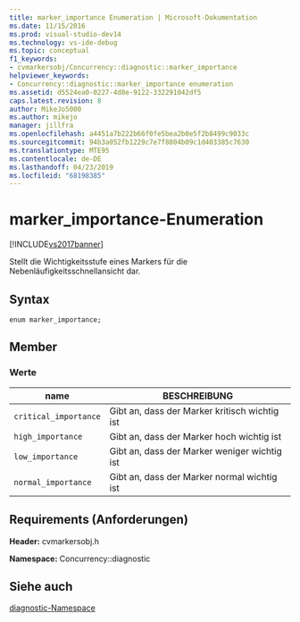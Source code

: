 ```yaml
---
title: marker_importance Enumeration | Microsoft-Dokumentation
ms.date: 11/15/2016
ms.prod: visual-studio-dev14
ms.technology: vs-ide-debug
ms.topic: conceptual
f1_keywords:
- cvmarkersobj/Concurrency::diagnostic::marker_importance
helpviewer_keywords:
- Concurrency::diagnostic::marker_importance enumeration
ms.assetid: d5524ea0-0227-4d8e-9122-332291042df5
caps.latest.revision: 8
author: MikeJo5000
ms.author: mikejo
manager: jillfra
ms.openlocfilehash: a4451a7b222b66f0fe5bea2b0e5f2b8499c9033c
ms.sourcegitcommit: 94b3a052fb1229c7e7f8804b09c1d403385c7630
ms.translationtype: MTE95
ms.contentlocale: de-DE
ms.lasthandoff: 04/23/2019
ms.locfileid: "68198385"
---
```

# <a name="markerimportance-enumeration"></a>marker_importance-Enumeration
[!INCLUDE[vs2017banner](../includes/vs2017banner.md)]

Stellt die Wichtigkeitsstufe eines Markers für die Nebenläufigkeitsschnellansicht dar.  
  
## <a name="syntax"></a>Syntax  
  
```  
enum marker_importance;  
```  
  
## <a name="members"></a>Member  
  
### <a name="values"></a>Werte  
  
|name|BESCHREIBUNG|  
|----------|-----------------|  
|`critical_importance`|Gibt an, dass der Marker kritisch wichtig ist|  
|`high_importance`|Gibt an, dass der Marker hoch wichtig ist|  
|`low_importance`|Gibt an, dass der Marker weniger wichtig ist|  
|`normal_importance`|Gibt an, dass der Marker normal wichtig ist|  
  
## <a name="requirements"></a>Requirements (Anforderungen)  
 **Header:** cvmarkersobj.h  
  
 **Namespace:** Concurrency::diagnostic  
  
## <a name="see-also"></a>Siehe auch  
 [diagnostic-Namespace](../profiling/diagnostic-namespace.md)
